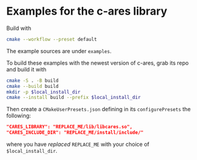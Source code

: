 # Examples for the c-ares library

Build with

```sh
cmake --workflow --preset default
```

The example sources are under `examples`.

To build these examples with the newest version of c-ares, grab its repo and build it with

```sh
cmake -S . -B build
cmake --build build
mkdir -p $local_install_dir
cmake --install build --prefix $local_install_dir
```

Then create a `CMakeUserPresets.json` defining in its `configurePresets` the following:

```json
"CARES_LIBRARY": "REPLACE_ME/lib/libcares.so",
"CARES_INCLUDE_DIR": "REPLACE_ME/install/include/"
```

where you have *replaced* `REPLACE_ME` with your choice of `$local_install_dir`.
